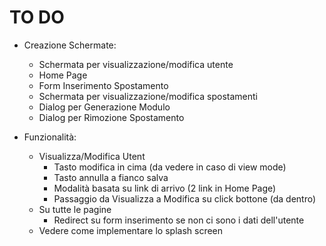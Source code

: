 # TO DO

- Creazione Schermate:
    - Schermata per visualizzazione/modifica utente
    - Home Page
    - Form Inserimento Spostamento
    - Schermata per visualizzazione/modifica spostamenti
    - Dialog per Generazione Modulo
    - Dialog per Rimozione Spostamento

- Funzionalità:
    - Visualizza/Modifica Utent
        - Tasto modifica in cima (da vedere in caso di view mode)
        - Tasto annulla a fianco salva 
        - Modalità basata su link di arrivo (2 link in Home Page)
        - Passaggio da Visualizza a Modifica su click bottone (da dentro)
    - Su tutte le pagine
        - Redirect su form inserimento se non ci sono i dati dell'utente
    - Vedere come implementare lo splash screen
